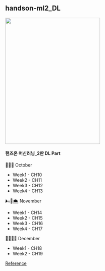 ## handson-ml2_DL
<img src="https://user-images.githubusercontent.com/82519477/137637528-39ad5a51-1bda-4cdf-8236-27d88c17ed50.jpeg"  width="300" height="400">

#### 핸즈온 머신러닝_2판 DL Part
<p>🍁🎃👻 October
  <ul>
    <li>Week1 - CH10</li>
    <li>Week2 - CH11</li>
    <li>Week3 - CH12</li>
    <li>Week4 - CH13</li>
  </ul>
</p>
<p>🌬🍂🌨 November 
  <ul>
    <li>Week1 - CH14</li>
    <li>Week2 - CH15</li>
    <li>Week3 - CH16</li>
    <li>Week4 - CH17</li>
  </ul>
</p>
<p>🎄🤶🏻🍮 December 
  <ul>
    <li>Week1 - CH18</li>
    <li>Week2 - CH19</li>
  </ul>
</p>
<a href="https://github.com/rickiepark/handson-ml2" target="_blank" title="handson">Reference</a>
